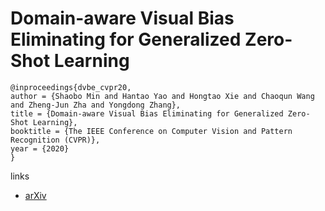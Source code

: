 # Domain-aware Visual Bias Eliminating for Generalized Zero-Shot Learning

```
@inproceedings{dvbe_cvpr20,
author = {Shaobo Min and Hantao Yao and Hongtao Xie and Chaoqun Wang and Zheng-Jun Zha and Yongdong Zhang},
title = {Domain-aware Visual Bias Eliminating for Generalized Zero-Shot Learning},
booktitle = {The IEEE Conference on Computer Vision and Pattern Recognition (CVPR)},
year = {2020}
}
```

links
- [arXiv](https://arxiv.org/abs/2003.13261)
